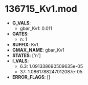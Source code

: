 # 136715_Kv1.mod

- **G_VALS**:
  - gbar_Kv1: 0.011
- **GATES**:
  - n: 1
- **SUFFIX**: Kv1
- **GMAX_NAME**: gbar_Kv1
- **STATES**: ['n']
- **I_VALS**:
  - 6.3: 1.091338690509635e-05
  - 37: 1.0861788247012087e-05
- **ERROR_FLAGS**: []
